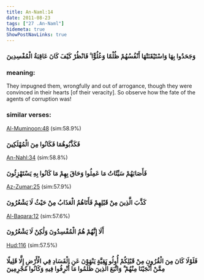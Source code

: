 ```yaml
---
title: An-Naml:14
date: 2011-08-23
tags: ["27 .An-Naml"]
hidemeta: true 
ShowPostNavLinks: true 
---
```

### وَجَحَدُوا بِهَا وَاسْتَيْقَنَتْهَا أَنْفُسُهُمْ ظُلْمًا وَعُلُوًّا ۚ فَانْظُرْ كَيْفَ كَانَ عَاقِبَةُ الْمُفْسِدِينَ
### meaning: 
They impugned them, wrongfully and out of arrogance, though they were convinced in their hearts [of their veracity]. So observe how the fate of the agents of corruption was!
### similar verses: 

[Al-Muminoon:48](/23/48) (sim:58.9%)

### فَكَذَّبُوهُمَا فَكَانُوا مِنَ الْمُهْلَكِينَ

[An-Nahl:34](/16/34) (sim:58.8%)

### فَأَصَابَهُمْ سَيِّئَاتُ مَا عَمِلُوا وَحَاقَ بِهِمْ مَا كَانُوا بِهِ يَسْتَهْزِئُونَ

[Az-Zumar:25](/39/25) (sim:57.9%)

### كَذَّبَ الَّذِينَ مِنْ قَبْلِهِمْ فَأَتَاهُمُ الْعَذَابُ مِنْ حَيْثُ لَا يَشْعُرُونَ

[Al-Baqara:12](/2/12) (sim:57.6%)

### أَلَا إِنَّهُمْ هُمُ الْمُفْسِدُونَ وَلَٰكِنْ لَا يَشْعُرُونَ

[Hud:116](/11/116) (sim:57.5%)

### فَلَوْلَا كَانَ مِنَ الْقُرُونِ مِنْ قَبْلِكُمْ أُولُو بَقِيَّةٍ يَنْهَوْنَ عَنِ الْفَسَادِ فِي الْأَرْضِ إِلَّا قَلِيلًا مِمَّنْ أَنْجَيْنَا مِنْهُمْ ۗ وَاتَّبَعَ الَّذِينَ ظَلَمُوا مَا أُتْرِفُوا فِيهِ وَكَانُوا مُجْرِمِينَ
